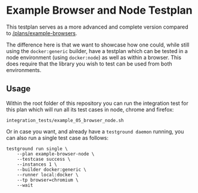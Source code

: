 # Example Browser and Node Testplan

This testplan serves as a more advanced and complete version
compared to [/plans/example-browsers](../example-browser/).

The difference here is that we want to showcase how one could,
while still using the `docker:generic` builder, have a testplan
which can be tested in a node environment (using `docker:node`)
as well as within a browser. This does require that the library
you wish to test can be used from both environments.

## Usage

Within the root folder of this repository you can run the
integration test for this plan which will run all its test cases
in node, chrome and firefox:

```
integration_tests/example_05_browser_node.sh
```

Or in case you want, and already have a `testground daemon` running,
you can also run a single test case as follows:

```
testground run single \
    --plan example-browser-node \
    --testcase success \
    --instances 1 \
    --builder docker:generic \
    --runner local:docker \
    --tp browser=chromium \
    --wait
```

